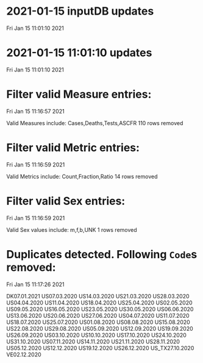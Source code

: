 
# 2021-01-15 inputDB updates 
 Fri Jan 15 11:01:10 2021 


# 2021-01-15 11:01:10 updates 
 Fri Jan 15 11:01:10 2021 


# Filter valid Measure entries: 
 Fri Jan 15 11:16:57 2021 

Valid Measures include: Cases,Deaths,Tests,ASCFR
 110 rows removed
# Filter valid Metric entries: 
 Fri Jan 15 11:16:59 2021 

Valid Metrics include: Count,Fraction,Ratio
 14 rows removed
# Filter valid Sex entries: 
 Fri Jan 15 11:16:59 2021 

Valid Sex values include: m,f,b,UNK
 1 rows removed
# Duplicates detected. Following `Code`s removed: 
 Fri Jan 15 11:17:26 2021 

DK07.01.2021
US07.03.2020
US14.03.2020
US21.03.2020
US28.03.2020
US04.04.2020
US11.04.2020
US18.04.2020
US25.04.2020
US02.05.2020
US09.05.2020
US16.05.2020
US23.05.2020
US30.05.2020
US06.06.2020
US13.06.2020
US20.06.2020
US27.06.2020
US04.07.2020
US11.07.2020
US18.07.2020
US25.07.2020
US01.08.2020
US08.08.2020
US15.08.2020
US22.08.2020
US29.08.2020
US05.09.2020
US12.09.2020
US19.09.2020
US26.09.2020
US03.10.2020
US10.10.2020
US17.10.2020
US24.10.2020
US31.10.2020
US07.11.2020
US14.11.2020
US21.11.2020
US28.11.2020
US05.12.2020
US12.12.2020
US19.12.2020
US26.12.2020
US_TX27.10.2020
VE02.12.2020